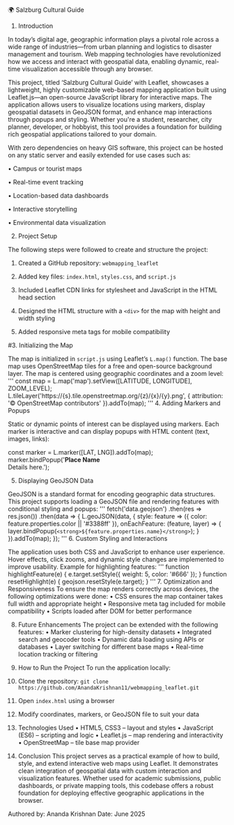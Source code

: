 🌍 Salzburg Cultural Guide
1. Introduction

In today’s digital age, geographic information plays a pivotal role across a wide range of industries—from urban planning and logistics to disaster management and tourism. Web mapping technologies have revolutionized how we access and interact with geospatial data, enabling dynamic, real-time visualization accessible through any browser.

This project, titled ‘Salzburg Cultural Guide’ with Leaflet, showcases a lightweight, highly customizable web-based mapping application built using Leaflet.js—an open-source JavaScript library for interactive maps. The application allows users to visualize locations using markers, display geospatial datasets in GeoJSON format, and enhance map interactions through popups and styling. Whether you're a student, researcher, city planner, developer, or hobbyist, this tool provides a foundation for building rich geospatial applications tailored to your domain.

With zero dependencies on heavy GIS software, this project can be hosted on any static server and easily extended for use cases such as:

• Campus or tourist maps

• Real-time event tracking

• Location-based data dashboards

• Interactive storytelling

• Environmental data visualization


2. Project Setup

The following steps were followed to create and structure the project:

1.	Created a GitHub repository: `webmapping_leaflet`

2.	Added key files: `index.html`, `styles.css`, and `script.js`
  
3.	Included Leaflet CDN links for stylesheet and JavaScript in the HTML head section
  
4.	Designed the HTML structure with a `<div>` for the map with height and width styling
  
5.	Added responsive meta tags for mobile compatibility
  

#3. Initializing the Map

The map is initialized in `script.js` using Leaflet’s `L.map()` function. The base map uses OpenStreetMap tiles for a free and open-source background layer. The map is centered using geographic coordinates and a zoom level:
'''
const map = L.map('map').setView([LATITUDE, LONGITUDE], ZOOM_LEVEL);
L.tileLayer('https://{s}.tile.openstreetmap.org/{z}/{x}/{y}.png', {
  attribution: '© OpenStreetMap contributors'
}).addTo(map);
'''
4. Adding Markers and Popups

Static or dynamic points of interest can be displayed using markers. Each marker is interactive and can display popups with HTML content (text, images, links):

const marker = L.marker([LAT, LNG]).addTo(map);
marker.bindPopup('<strong>Place Name</strong><br>Details here.');

5. Displaying GeoJSON Data

GeoJSON is a standard format for encoding geographic data structures. This project supports loading a GeoJSON file and rendering features with conditional styling and popups:
'''
fetch('data.geojson')
  .then(res => res.json())
  .then(data => {
    L.geoJSON(data, {
      style: feature => ({ color: feature.properties.color || '#3388ff' }),
      onEachFeature: (feature, layer) => {
        layer.bindPopup(`<strong>${feature.properties.name}</strong>`);
      }
    }).addTo(map);
  });
'''
6. Custom Styling and Interactions

The application uses both CSS and JavaScript to enhance user experience. Hover effects, click zooms, and dynamic style changes are implemented to improve usability. Example for highlighting features:
'''
function highlightFeature(e) {
  e.target.setStyle({ weight: 5, color: '#666' });
}
function resetHighlight(e) {
  geojson.resetStyle(e.target);
}
'''
7. Optimization and Responsiveness
To ensure the map renders correctly across devices, the following optimizations were done:
• CSS ensures the map container takes full width and appropriate height
• Responsive meta tag included for mobile compatibility
• Scripts loaded after DOM for better performance

8. Future Enhancements
The project can be extended with the following features:
• Marker clustering for high-density datasets
• Integrated search and geocoder tools
• Dynamic data loading using APIs or databases
• Layer switching for different base maps
• Real-time location tracking or filtering

9. How to Run the Project
To run the application locally:
1. Clone the repository: `git clone https://github.com/AnandaKrishnan11/webmapping_leaflet.git`
2. Open `index.html` using a browser
3. Modify coordinates, markers, or GeoJSON file to suit your data
  
10. Technologies Used
• HTML5, CSS3 – layout and styles
• JavaScript (ES6) – scripting and logic
• Leaflet.js – map rendering and interactivity
• OpenStreetMap – tile base map provider

11. Conclusion
This project serves as a practical example of how to build, style, and extend interactive web maps using Leaflet. It demonstrates clean integration of geospatial data with custom interaction and visualization features. Whether used for academic submissions, public dashboards, or private mapping tools, this codebase offers a robust foundation for deploying effective geographic applications in the browser.

Authored by: Ananda Krishnan
Date: June 2025

